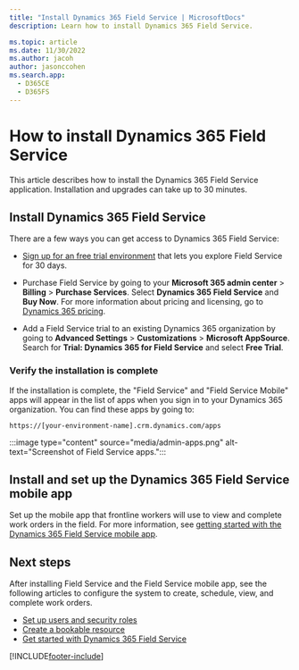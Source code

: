 ```yaml
---
title: "Install Dynamics 365 Field Service | MicrosoftDocs"
description: Learn how to install Dynamics 365 Field Service.

ms.topic: article
ms.date: 11/30/2022
ms.author: jacoh
author: jasonccohen
ms.search.app:
  - D365CE
  - D365FS
---
```


# How to install Dynamics 365 Field Service

This article describes how to install the Dynamics 365 Field Service application. Installation and upgrades can take up to 30 minutes.

## Install Dynamics 365 Field Service

There are a few ways you can get access to Dynamics 365 Field Service:

- [Sign up for an free trial environment](trial-signup.md) that lets you explore Field Service for 30 days.

- Purchase Field Service by going to your **Microsoft 365 admin center** > **Billing** > **Purchase Services**. Select **Dynamics 365 Field Service** and **Buy Now**. For more information about pricing and licensing, go to [Dynamics 365 pricing](https://dynamics.microsoft.com/pricing/#Service).

- Add a Field Service trial to an existing Dynamics 365 organization by going to **Advanced Settings** > **Customizations** > **Microsoft AppSource**. Search for **Trial: Dynamics 365 for Field Service** and select **Free Trial**.

### Verify the installation is complete

If the installation is complete, the "Field Service" and "Field Service Mobile" apps will appear in the list of apps when you sign in to your Dynamics 365 organization. You can find these apps by going to:

```https://[your-environment-name].crm.dynamics.com/apps```

:::image type="content" source="media/admin-apps.png" alt-text="Screenshot of Field Service apps.":::

## Install and set up the Dynamics 365 Field Service mobile app

Set up the mobile app that frontline workers will use to view and complete work orders in the field. For more information, see [getting started with the Dynamics 365 Field Service mobile app](mobile-power-app-get-started.md).

## Next steps

After installing Field Service and the Field Service mobile app, see the following articles to configure the system to create, schedule, view, and complete work orders.

- [Set up users and security roles](users-licenses-permissions.md)
- [Create a bookable resource](set-up-bookable-resources.md)
- [Get started with Dynamics 365 Field Service](field-service-get-started.md)

[!INCLUDE[footer-include](../includes/footer-banner.md)]
